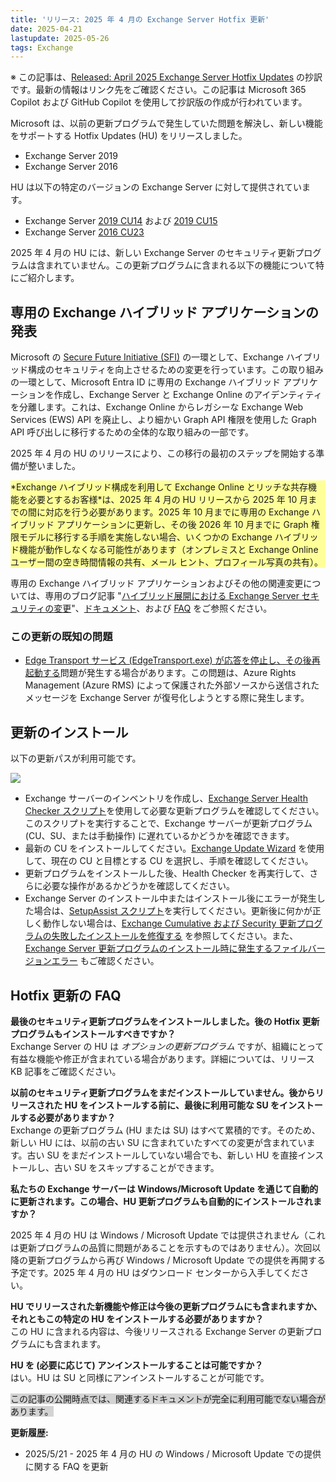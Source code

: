 ```yaml
---
title: 'リリース: 2025 年 4 月の Exchange Server Hotfix 更新'
date: 2025-04-21
lastupdate: 2025-05-26
tags: Exchange
--- 
```


※ この記事は、[Released: April 2025 Exchange Server Hotfix Updates](https://techcommunity.microsoft.com/blog/exchange/released-april-2025-exchange-server-hotfix-updates/4402471) の抄訳です。最新の情報はリンク先をご確認ください。この記事は Microsoft 365 Copilot および GitHub Copilot を使用して抄訳版の作成が行われています。

Microsoft は、以前の更新プログラムで発生していた問題を解決し、新しい機能をサポートする Hotfix Updates (HU) をリリースしました。

- Exchange Server 2019
- Exchange Server 2016

HU は以下の特定のバージョンの Exchange Server に対して提供されています。

- Exchange Server [2019 CU14](https://www.microsoft.com/download/details.aspx?id=108146) および [2019 CU15](https://www.microsoft.com/download/details.aspx?id=108144)
- Exchange Server [2016 CU23](https://www.microsoft.com/download/details.aspx?id=108147)

2025 年 4 月の HU には、新しい Exchange Server のセキュリティ更新プログラムは含まれていません。この更新プログラムに含まれる以下の機能について特にご紹介します。

## 専用の Exchange ハイブリッド アプリケーションの発表

Microsoft の [Secure Future Initiative (SFI)](https://www.microsoft.com/trust-center/security/secure-future-initiative) の一環として、Exchange ハイブリッド構成のセキュリティを向上させるための変更を行っています。この取り組みの一環として、Microsoft Entra ID に専用の Exchange ハイブリッド アプリケーションを作成し、Exchange Server と Exchange Online のアイデンティティを分離します。これは、Exchange Online からレガシーな Exchange Web Services (EWS) API を廃止し、より細かい Graph API 権限を使用した Graph API 呼び出しに移行するための全体的な取り組みの一部です。

2025 年 4 月の HU のリリースにより、この移行の最初のステップを開始する準備が整いました。

<p style="background: #ffff99">*Exchange ハイブリッド構成を利用して Exchange Online とリッチな共存機能を必要とするお客様*は、2025 年 4 月の HU リリースから 2025 年 10 月までの間に対応を行う必要があります。2025 年 10 月までに専用の Exchange ハイブリッド アプリケーションに更新し、その後 2026 年 10 月までに Graph 権限モデルに移行する手順を実施しない場合、いくつかの Exchange ハイブリッド機能が動作しなくなる可能性があります（オンプレミスと Exchange Online ユーザー間の空き時間情報の共有、メール ヒント、プロフィール写真の共有）。</p>

専用の Exchange ハイブリッド アプリケーションおよびその他の関連変更については、専用のブログ記事 "[ハイブリッド展開における Exchange Server セキュリティの変更](/blog/exchange-server-security-changes-for-hybrid-deployments/)"、[ドキュメント](https://aka.ms/ConfigureExchangeHybridApplication-Docs)、および [FAQ](https://techcommunity.microsoft.com/blog/exchange/exchange-server-security-changes-for-hybrid-deployments/4396833) をご参照ください。

### この更新の既知の問題

- [Edge Transport サービス (EdgeTransport.exe) が応答を停止し、その後再起動する](https://support.microsoft.com/topic/edge-transport-service-stops-responding-after-installing-november-2024-su-fb157463-5daf-4717-ad1b-25a8a0170cb2)問題が発生する場合があります。この問題は、Azure Rights Management (Azure RMS) によって保護された外部ソースから送信されたメッセージを Exchange Server が復号化しようとする際に発生します。

## 更新のインストール

以下の更新パスが利用可能です。

![](Apri2025HUs.jpg)

- Exchange サーバーのインベントリを作成し、[Exchange Server Health Checker スクリプト](https://aka.ms/ExchangeHealthChecker)を使用して必要な更新プログラムを確認してください。このスクリプトを実行することで、Exchange サーバーが更新プログラム (CU、SU、または手動操作) に遅れているかどうかを確認できます。
- 最新の CU をインストールしてください。[Exchange Update Wizard](https://aka.ms/ExchangeUpdateWizard) を使用して、現在の CU と目標とする CU を選択し、手順を確認してください。
- 更新プログラムをインストールした後、Health Checker を再実行して、さらに必要な操作があるかどうかを確認してください。
- Exchange Server のインストール中またはインストール後にエラーが発生した場合は、[SetupAssist スクリプト](https://aka.ms/ExSetupAssist)を実行してください。更新後に何かが正しく動作しない場合は、[Exchange Cumulative および Security 更新プログラムの失敗したインストールを修復する](https://aka.ms/ExchangeFAQ) を参照してください。また、[Exchange Server 更新プログラムのインストール時に発生するファイルバージョンエラー](https://support.microsoft.com/topic/file-version-error-when-you-try-to-install-exchange-server-november-2024-su-a650da30-f8fb-469d-a449-47396cab0a15) もご確認ください。

## Hotfix 更新の FAQ

**最後のセキュリティ更新プログラムをインストールしました。後の Hotfix 更新プログラムもインストールすべきですか？**  
Exchange Server の HU は *オプションの更新プログラム* ですが、組織にとって有益な機能や修正が含まれている場合があります。詳細については、リリース KB 記事をご確認ください。

**以前のセキュリティ更新プログラムをまだインストールしていません。後からリリースされた HU をインストールする前に、最後に利用可能な SU をインストールする必要がありますか？**  
Exchange の更新プログラム (HU または SU) はすべて累積的です。そのため、新しい HU には、以前の古い SU に含まれていたすべての変更が含まれています。古い SU をまだインストールしていない場合でも、新しい HU を直接インストールし、古い SU をスキップすることができます。

**私たちの Exchange サーバーは Windows/Microsoft Update を通じて自動的に更新されます。この場合、HU 更新プログラムも自動的にインストールされますか？**  

2025 年 4 月の HU は Windows / Microsoft Update では提供されません（これは更新プログラムの品質に問題があることを示すものではありません）。次回以降の更新プログラムから再び Windows / Microsoft Update での提供を再開する予定です。2025 年 4 月の HU はダウンロード センターから入手してください。

**HU でリリースされた新機能や修正は今後の更新プログラムにも含まれますか、それともこの特定の HU をインストールする必要がありますか？**  
この HU に含まれる内容は、今後リリースされる Exchange Server の更新プログラムにも含まれます。

**HU を (必要に応じて) アンインストールすることは可能ですか？**  
はい。HU は SU と同様にアンインストールすることが可能です。

<span style="background-color:#d3d3d3">この記事の公開時点では、関連するドキュメントが完全に利用可能でない場合があります。</span>

**更新履歴:**

- 2025/5/21 - 2025 年 4 月の HU の Windows / Microsoft Update での提供に関する FAQ を更新
